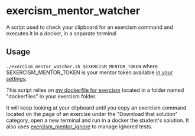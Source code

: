 # exercism_mentor_watcher
A script used to check your clipboard for an exercism command and executes it in a docker, in a separate terminal

## Usage

`./exercism_mentor_watcher.sh $EXERCISM_MENTOR_TOKEN` where $EXERCISM_MENTOR_TOKEN is your mentor token available [in your settings](https://exercism.io/my/settings).

This script relies on [my dockerfile for exercism](https://github.com/QLaille/exercism_docker_c) located in a folder named "dockerfiles" in your exercism folder.

It will keep looking at your clipboard until you copy an exercism command located on the page of an exercise under the "Download that solution" category, open a new terminal and run in a docker the student's solution. It also uses [exercism_mentor_ignore](https://github.com/QLaille/exercism_mentor_ignore) to manage ignored tests.
